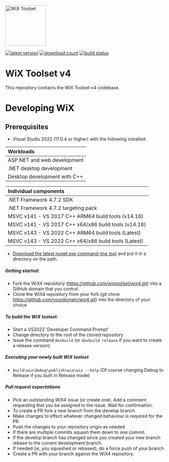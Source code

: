 <img src="https://github.com/wixtoolset/Home/raw/master/imgs/wix-white-bg.png" alt="WiX Toolset" height="128" />

[![latest version](https://img.shields.io/nuget/vpre/wix)](https://www.nuget.org/packages/wix)
[![download count](https://img.shields.io/nuget/dt/wix)](https://www.nuget.org/stats/packages/WiX?groupby=Version)
[![build status](https://img.shields.io/github/actions/workflow/status/wixtoolset/wix4/build.yml?branch=develop)](https://github.com/wixtoolset/wix4/actions/workflows/build.yml?query=branch%3Adevelop)

# WiX Toolset v4

This repository contains the WiX Toolset v4 codebase.

# Developing WiX

## Prerequisites

- Visual Studio 2022 (17.0.4 or higher) with the following installed:

| Workloads |
| :-------- |
| ASP.NET and web development |
| .NET desktop development |
| Desktop development with C++ |

| Individual components |
| :-------------------- |
| .NET Framework 4.7.2 SDK |
| .NET Framework 4.7.2 targeting pack |
| MSVC v141 - VS 2017 C++ ARM64 build tools (v14.16) |
| MSVC v141 - VS 2017 C++ x64/x86 build tools (v14.16) |
| MSVC v143 - VS 2022 C++ ARM64 build tools (Latest) |
| MSVC v143 - VS 2022 C++ x64/x86 build tools (Latest) |

- [Download the latest nuget.exe command-line tool](https://www.nuget.org/downloads) and put it in a directory on the path.

##### Getting started:

* Fork the WiX4 repository (https://github.com/wixtoolset/wix4.git)
 into a GitHub domain that you control
* Clone the WiX4 repository from your fork (git clone https://github.com/yourdomain/wix4.git)
 into the directory of your choice

##### To build the WiX toolset:

 * Start a VS2022 'Developer Command Prompt'
 * Change directory to the root of the cloned repository
 * Issue the command `devbuild` (or `devbuild release` if you want to create a release version)

 ##### Executing your newly built WiX toolset

 * `build\wix\Debug\publish\wix\wix --help` (Of course changing Debug to Release if you built in Release mode)

 ##### Pull request expectations

 * Pick an outstanding WiX4 issue (or create one). Add a comment requesting that you be assigned to the issue. Wait for confirmation.
 * To create a PR fork a new branch from the develop branch
 * Make changes to effect whatever changed behaviour is required for the PR
 * Push the changes to your repository origin as needed
 * If there are multiple commits squash them down to one commit.
 * If the develop branch has changed since you created your new branch rebase to the current development branch.
 * If needed (ie, you squashed or rebased), do a force push of your branch
 * Create a PR with your branch against the WiX4 repository.

